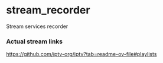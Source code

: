# stream_recorder
Stream services recorder
### Actual stream links
https://github.com/iptv-org/iptv?tab=readme-ov-file#playlists